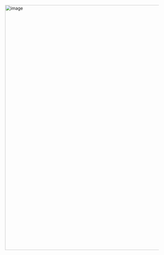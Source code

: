 <img width="804" alt="image" src="https://user-images.githubusercontent.com/37108728/162588893-2b658eaa-7671-4bf7-b53b-5b0d5ed305ef.png">
